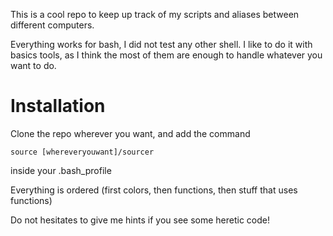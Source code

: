 This is a cool repo to keep up track of my scripts and aliases between different computers.

Everything works for bash, I did not test any other shell.
I like to do it with basics tools, as I think the most of them are enough to handle whatever you want to do.

<h1>Installation</h1>

Clone the repo wherever you want, and add the command

```shell
source [whereveryouwant]/sourcer
```

inside your .bash_profile


Everything is ordered (first colors, then functions, then stuff that uses functions)

Do not hesitates to give me hints if you see some heretic code!
